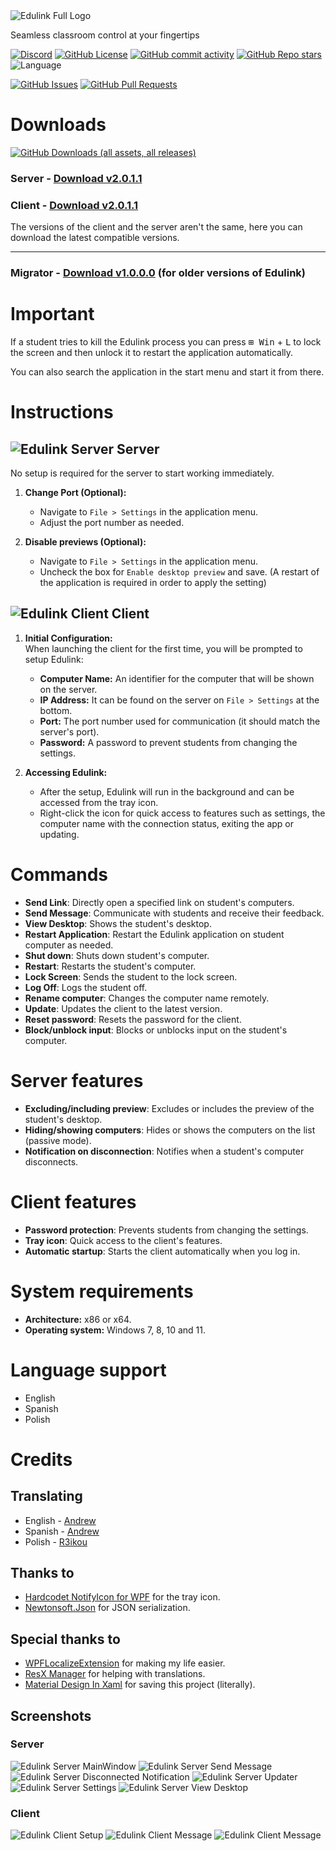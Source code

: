 <picture>
    <source media="(prefers-color-scheme: dark)" srcset="Assets/Logo/EdulinkLogoFullDarkTheme.png">
    <source media="(prefers-color-scheme: light)" srcset="Assets/Logo/EdulinkLogoFullLightTheme.png">
    <img alt="Edulink Full Logo" src="./light.png">
</picture>

Seamless classroom control at your fingertips

[![Discord](https://img.shields.io/discord/1308186919913390121?style=for-the-badge&logo=discord&logoColor=white)](https://discord.gg/qdRAdczxPS)
[![GitHub License](https://img.shields.io/github/license/lxvdev/Edulink?style=for-the-badge)](https://github.com/lxvdev/Edulink/blob/master/LICENSE.txt)
[![GitHub commit activity](https://img.shields.io/github/commit-activity/t/lxvdev/Edulink?style=for-the-badge)](https://github.com/lxvdev/Edulink/commits)
[![GitHub Repo stars](https://img.shields.io/github/stars/lxvdev/Edulink?style=for-the-badge)](https://github.com/lxvdev/Edulink/stargazers)
![Language](https://img.shields.io/badge/C%23-5632D5?style=for-the-badge&label=Language)

[![GitHub Issues](https://img.shields.io/github/issues/lxvdev/Edulink?style=for-the-badge)](https://github.com/lxvdev/Edulink/issues)
[![GitHub Pull Requests](https://img.shields.io/github/issues-pr/lxvdev/Edulink?style=for-the-badge)](https://github.com/lxvdev/Edulink/pulls)

# Downloads
[![GitHub Downloads (all assets, all releases)](https://img.shields.io/github/downloads/lxvdev/Edulink/total?style=for-the-badge)](https://github.com/lxvdev/Edulink/releases)

### Server - [Download v2.0.1.1](https://github.com/lxvdev/Edulink/releases/tag/v2.0.1.1-server)
### Client - [Download v2.0.1.1](https://github.com/lxvdev/Edulink/releases/tag/v2.0.1.1-client)

The versions of the client and the server aren't the same, here you can download the latest compatible versions.

---
### Migrator - [Download v1.0.0.0](https://github.com/lxvdev/Edulink/releases/tag/v1.0.0.0-migrator) (for older versions of Edulink)

# Important
If a student tries to kill the Edulink process you can press <kbd>⊞ Win</kbd> + <kbd>L</kbd> to lock the screen and then unlock it to restart the application automatically.

You can also search the application in the start menu and start it from there.

# Instructions

<h2 font-size>
    <img align="Top" src="Assets\Logo\Edulink_Server_32px.png" alt="Edulink Server">
    Server
</h2>

No setup is required for the server to start working immediately.

1. **Change Port (Optional):**  
   - Navigate to ```File > Settings``` in the application menu.
   - Adjust the port number as needed.

2. **Disable previews (Optional):**
   - Navigate to ```File > Settings``` in the application menu.
   - Uncheck the box for ```Enable desktop preview``` and save. (A restart of the application is required in order to apply the setting)

<h2>
    <img align="Top" src="Assets\Logo\Edulink_Client_32px.png" alt="Edulink Client">
    Client
</h2>

1. **Initial Configuration:**  
    When launching the client for the first time, you will be prompted to setup Edulink:
    - **Computer Name:** An identifier for the computer that will be shown on the server.
    - **IP Address:** It can be found on the server on ```File > Settings``` at the bottom.
    - **Port:** The port number used for communication (it should match the server's port).
    - **Password:** A password to prevent students from changing the settings.

2. **Accessing Edulink:**
   - After the setup, Edulink will run in the background and can be accessed from the tray icon.
   - Right-click the icon for quick access to features such as settings, the computer name with the connection status, exiting the app or updating.

# Commands
- **Send Link**: Directly open a specified link on student's computers.
- **Send Message**: Communicate with students and receive their feedback.
- **View Desktop**: Shows the student's desktop.
- **Restart Application**: Restart the Edulink application on student computer as needed.
- **Shut down**: Shuts down student's computer.
- **Restart**: Restarts the student's computer.
- **Lock Screen**: Sends the student to the lock screen.
- **Log Off**: Logs the student off.
- **Rename computer**: Changes the computer name remotely.
- **Update**: Updates the client to the latest version.
- **Reset password**: Resets the password for the client.
- **Block/unblock input**: Blocks or unblocks input on the student's computer.

# Server features
- **Excluding/including preview**: Excludes or includes the preview of the student's desktop.
- **Hiding/showing computers**: Hides or shows the computers on the list (passive mode).
- **Notification on disconnection**: Notifies when a student's computer disconnects.

# Client features
- **Password protection**: Prevents students from changing the settings.
- **Tray icon**: Quick access to the client's features.
- **Automatic startup**: Starts the client automatically when you log in.

# System requirements
- **Architecture:** x86 or x64.
- **Operating system:** Windows 7, 8, 10 and 11.

# Language support
- English
- Spanish
- Polish

# Credits
## Translating
- English - [Andrew](https://github.com/lxvdev)
- Spanish - [Andrew](https://github.com/lxvdev)
- Polish - [R3ikou](https://github.com/R3ikou)

## Thanks to
- [Hardcodet NotifyIcon for WPF](https://github.com/hardcodet/wpf-notifyicon) for the tray icon.
- [Newtonsoft.Json](https://github.com/JamesNK/Newtonsoft.Json) for JSON serialization.

## Special thanks to
- [WPFLocalizeExtension](https://github.com/XAMLMarkupExtensions/WPFLocalizeExtension) for making my life easier.
- [ResX Manager](https://github.com/dotnet/ResXResourceManager) for helping with translations.
- [Material Design In Xaml](https://github.com/MaterialDesignInXAML/MaterialDesignInXamlToolkit) for saving this project (literally).

## Screenshots
### Server
![Edulink Server MainWindow](Assets/Screenshots/Edulink_Server_MainScreenConnected.png)
![Edulink Server Send Message](Assets/Screenshots/Edulink_Server_SendMessage.png)
![Edulink Server Disconnected Notification](Assets/Screenshots/Edulink_Server_DisconnectedNotification.png)
![Edulink Server Updater](Assets/Screenshots/Edulink_Server_Updater.png)
![Edulink Server Settings](Assets/Screenshots/Edulink_Server_Settings.png)
![Edulink Server View Desktop](Assets/Screenshots/Edulink_Server_ViewDesktop.png)

### Client
![Edulink Client Setup](Assets/Screenshots/Edulink_Client_Setup.png)
![Edulink Client Message](Assets/Screenshots/Edulink_Client_TrayIcon.png)
![Edulink Client Message](Assets/Screenshots/Edulink_Client_Message.png)
